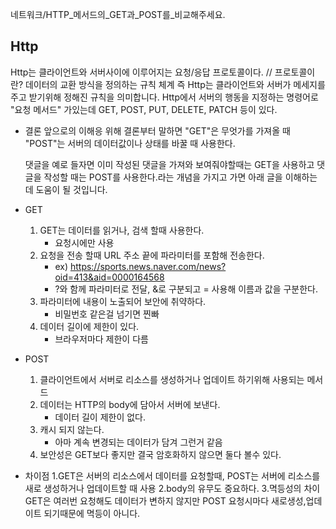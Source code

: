 네트워크/HTTP_메서드의_GET과_POST를_비교해주세요.

## Http

  Http는 클라이언트와 서버사이에 이루어지는 요청/응답 프로토콜이다.    // 프로토콜이란?  데이터의 교환 방식을 정의하는 규칙 체계
  즉 Http는 클라이언트와 서버가 메세지를 주고 받기위해 정해진 규칙을 의미합니다.
  Http에서 서버의 행동을 지정하는 명령어로 "요청 메서드" 가있는데 GET, POST, PUT, DELETE, PATCH 등이 있다.

- 결론
    앞으로의 이해응 위해 결론부터 말하면 "GET"은 무엇가를 가져올 때 "POST"는 서버의 데이터값이나 상태를 바꿀 때 사용한다.
  
    댓글을 예로 들자면 이미 작성된 댓글을 가져와 보여줘야할때는 GET을 사용하고 댓글을 작성할 때는 POST를 사용한다.라는 개념을 가지고 가면 아래 글을 이해하는데 도움이 될 것입니다.


- GET
  1. GET는 데이터를 읽거나, 검색 할때 사용한다.
      - 요청시에만 사용
  2. 요청을 전송 할때 URL 주소 끝에 파라미터를 포함해 전송한다.
      - ex) https://sports.news.naver.com/news?oid=413&aid=0000164568
      - ?와 함께 파라미터로 전달, &로 구분되고 = 사용해 이름과 값을 구분한다.
  3. 파라미터에 내용이 노출되어 보안에 취약하다.
      - 비밀번호 같은걸 넘기면 찐빠
  4. 데이터 길이에 제한이 있다.
      - 브라우저마다 제한이 다름

- POST
  1. 클라이언트에서 서버로 리소스를 생성하거나 업데이트 하기위해 사용되는 메서드
  2. 데이터는 HTTP의 body에 담아서 서버에 보낸다.
      - 데이터 길이 제한이 없다.
  3. 캐시 되지 않는다.
      - 아마 계속 변경되는 데이터가 담겨 그런거 같음
  4. 보안성은 GET보다 좋지만 결국 암호화하지 않으면 둘다 볼수 있다.


- 차이점
  1.GET은 서버의 리소스에서 데이터를 요청할때, POST는 서버에 리소스를 새로 생성하거나 업데이트할 때 사용 
  2.body의 유무도 중요하다.
  3.멱등성의 차이 GET은 여러번 요청해도 데이터가 변하지 않지만 POST 요청시마다 새로생성,업데이트 되기때문에 멱등이 아니다.

  
  
